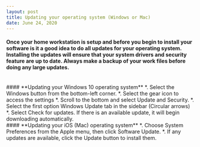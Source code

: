 ```yaml
---
layout: post
title: Updating your operating system (Windows or Mac) 
date: June 24, 2020
--- 
```

#### Once your home workstation is setup and before you begin to install your software is it a good idea to do all updates for your operating system.  Installing the updates will ensure that your system drivers and security feature are up to date.  Always make a backup of your work files before doing any large updates.  
<br>
#### **Updating your Windows 10 operating system**  
*. Select the Windows button from the bottom-left corner.   
*. Select the gear icon to access the settings   
*. Scroll to the bottom and select Update and Security.   
*. Select the first option Windows Update tab in the sidebar (Circular arrows)   
*. Select Check for updates. If there is an available update, it will begin downloading automatically.   
<br>
#### **Updating your iOS (Mac) operating system** 
*. Choose System Preferences from the Apple menu, then click Software Update.  
*. If any updates are available, click the Update button to install them. 

 


